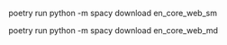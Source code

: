  poetry run python -m spacy download en_core_web_sm
 
 poetry run python -m spacy download en_core_web_md